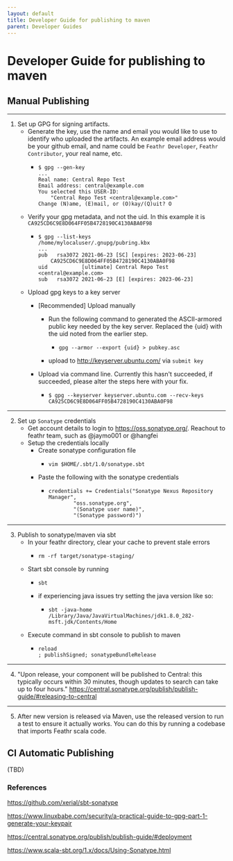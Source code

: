 ```yaml
---
layout: default
title: Developer Guide for publishing to maven
parent: Developer Guides
---
```


# Developer Guide for publishing to maven

## Manual Publishing
---

1. Set up GPG for signing artifacts.
    * Generate the key, use the name and email you would like to use to identify who uploaded the artifacts. An example email address would be your github email, and name could be `Feathr Developer`, `Feathr Contributor`, your real name, etc.
        *   ```
            $ gpg --gen-key
            ...
            Real name: Central Repo Test
            Email address: central@example.com
            You selected this USER-ID:
                "Central Repo Test <central@example.com>"
            Change (N)ame, (E)mail, or (O)kay/(Q)uit? O
            ```
     * Verify your gpg metadata, and not the uid. In this example it is `CA925CD6C9E8D064FF05B4728190C4130ABA0F98`
        *   ```
            $ gpg --list-keys
            /home/mylocaluser/.gnupg/pubring.kbx
            ...
            pub   rsa3072 2021-06-23 [SC] [expires: 2023-06-23]
                CA925CD6C9E8D064FF05B4728190C4130ABA0F98
            uid           [ultimate] Central Repo Test <central@example.com>
            sub   rsa3072 2021-06-23 [E] [expires: 2023-06-23]
            ```
    * Upload gpg keys to a key server
        * [Recommended] Upload manually
            * Run the following command to generated the ASCII-armored public key needed by the key server. Replaced the {uid} with the uid noted from the earlier step.
                *   ```
                    gpg --armor --export {uid} > pubkey.asc
                    ```
            * upload to http://keyserver.ubuntu.com/ via `submit key`

        * Upload via command line. Currently this hasn't succeeded, if succeeded, please alter the steps here with your fix.
            *   ```
                $ gpg --keyserver keyserver.ubuntu.com --recv-keys CA925CD6C9E8D064FF05B4728190C4130ABA0F98
                ```
---

2.  Set up `Sonatype` credentials
    * Get account details to login to https://oss.sonatype.org/. Reachout to feathr team, such as @jaymo001 or @hangfei
    * Setup the credentials locally
        * Create sonatype configuration file
            *   ```
                vim $HOME/.sbt/1.0/sonatype.sbt
                ```
        * Paste the following with the sonatype credentials
            *   ```
                credentials += Credentials("Sonatype Nexus Repository Manager",
                        "oss.sonatype.org",
                        "(Sonatype user name)",
                        "(Sonatype password)")
                ```
---

3. Publish to sonatype/maven via sbt
    * In your feathr directory, clear your cache to prevent stale errors
        *   ```
            rm -rf target/sonatype-staging/
            ```
    * Start sbt console by running
        *   ```
            sbt
            ```
        * if experiencing java issues try setting the java version like so:
            *   ```
                sbt -java-home /Library/Java/JavaVirtualMachines/jdk1.8.0_282-msft.jdk/Contents/Home
                ```
    * Execute command in sbt console to publish to maven
        *   ```
            reload
            ; publishSigned; sonatypeBundleRelease
            ```
---

4. "Upon release, your component will be published to Central: this typically occurs within 30 minutes, though updates to search can take up to four hours."
https://central.sonatype.org/publish/publish-guide/#releasing-to-central

---

5. After new version is released via Maven, use the released version to run a test to ensure it actually works. You can do this by running a codebase that imports Feathr scala code.

## CI Automatic Publishing

(TBD)

### References

https://github.com/xerial/sbt-sonatype

https://www.linuxbabe.com/security/a-practical-guide-to-gpg-part-1-generate-your-keypair

https://central.sonatype.org/publish/publish-guide/#deployment

https://www.scala-sbt.org/1.x/docs/Using-Sonatype.html
